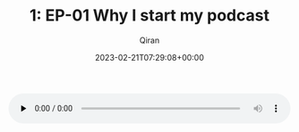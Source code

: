 ﻿---
title: '1: EP-01 Why I start my podcast'
author: Qiran
type: post
date: 2023-02-21T07:29:08+00:00
aliases: ["/1-ep-01-why-i-start-my-podcast/"]
featured_image: /wp-content/uploads/2023/02/36671809-1676986967226-434bd30b2a30c-1568x1568.jpg
xyz_twap:
  - 1
secondline_imported_guid:
  - 6a614dd2-88ac-4478-872c-236608969750
enclosure:
  - |
    |
        https://anchor.fm/s/db2d53e4/podcast/play/65408337/https%3A%2F%2Fd3ctxlq1ktw2nl.cloudfront.net%2Fstaging%2F2023-1-21%2F31aaec7e-c25d-72f6-6051-835f196df83e.m4a
        118
        audio/mpeg
        
tags:
  - Journal

---
<!--[if lt IE 9]><![endif]--><audio class="wp-audio-shortcode" id="audio-4600-1" preload="none" style="width: 100%;" controls="controls"><source type="audio/mpeg" src="https://anchor.fm/s/db2d53e4/podcast/play/65408337/https%3A%2F%2Fd3ctxlq1ktw2nl.cloudfront.net%2Fstaging%2F2023-1-21%2F31aaec7e-c25d-72f6-6051-835f196df83e.m4a?_=1" />

<https://anchor.fm/s/db2d53e4/podcast/play/65408337/https%3A%2F%2Fd3ctxlq1ktw2nl.cloudfront.net%2Fstaging%2F2023-1-21%2F31aaec7e-c25d-72f6-6051-835f196df83e.m4a></audio>

Hello everyone. I&#8217;m Qiran. This is the first episode of my podcast. Today&#8217;s topic is that, I want to share reasons about why I start my podcast.
